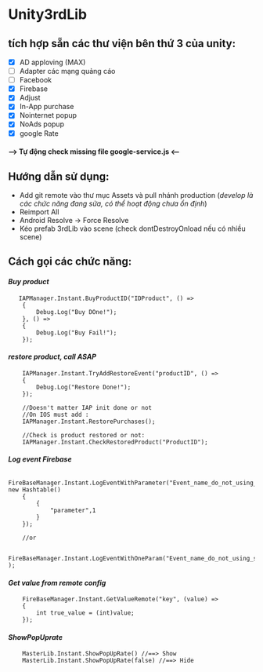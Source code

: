 # Unity3rdLib
## tích hợp sẵn các thư viện bên thứ 3 của unity:
- [x] AD apploving (MAX)
- [ ] Adapter các mạng quảng cáo
- [ ] Facebook
- [x] Firebase
- [x] Adjust
- [x] In-App purchase
- [x] Nointernet popup
- [x] NoAds popup
- [x] google Rate

#### --> Tự động check missing file google-service.js <--

## Hướng dẫn sử dụng:
- Add git remote vào thư mục Assets và pull nhánh production (_develop là các chức năng đang sửa, có thể hoạt động chưa ổn định_)
- Reimport All
- Android Resolve -> Force Resolve
- Kéo prefab 3rdLib vào scene (check dontDestroyOnload nếu có nhiều scene)

## Cách gọi các chức năng:
#### ***Buy product***
       IAPManager.Instant.BuyProductID("IDProduct", () =>
        {
            Debug.Log("Buy DOne!");
        }, () =>
        {
            Debug.Log("Buy Fail!");
        });

#### ***restore product, call ASAP***
        IAPManager.Instant.TryAddRestoreEvent("productID", () =>
        {
            Debug.Log("Restore Done!");
        });

        //Doesn't matter IAP init done or not
        //On IOS must add :
        IAPManager.Instant.RestorePurchases();

        //Check is product restored or not:
        IAPManager.Instant.CheckRestoredProduct("ProductID");


#### ***Log event Firebase***
        FireBaseManager.Instant.LogEventWithParameter("Event_name_do_not_using_space", new Hashtable()
        {
            {
                "parameter",1
            }
        });

        //or

        FireBaseManager.Instant.LogEventWithOneParam("Event_name_do_not_using_space" );

#### ***Get value from remote config***
        FireBaseManager.Instant.GetValueRemote("key", (value) =>
        {
            int true_value = (int)value;
        });


#### ***ShowPopUprate***
        MasterLib.Instant.ShowPopUpRate() //==> Show
        MasterLib.Instant.ShowPopUpRate(false) //==> Hide
